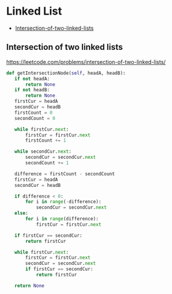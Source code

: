  # Linked List

+ [Intersection-of-two-linked-lists](#intersection-of-two-linked-lists)

 ## Intersection of two linked lists

 https://leetcode.com/problems/intersection-of-two-linked-lists/ 

 ```python
def getIntersectionNode(self, headA, headB):
    if not headA:
        return None
    if not headB:
        return None
    firstCur = headA
    secondCur = headB
    firstCount = 0
    secondCount = 0

    while firstCur.next:
        firstCur = firstCur.next
        firstCount += 1

    while secondCur.next:
        secondCur = secondCur.next
        secondCount += 1

    difference = firstCount - secondCount
    firstCur = headA
    secondCur = headB

    if difference < 0:
        for i in range(-difference):
            secondCur = secondCur.next
    else:
        for i in range(difference):
            firstCur = firstCur.next

    if firstCur == secondCur:
        return firstCur

    while firstCur.next:
        firstCur = firstCur.next
        secondCur = secondCur.next
        if firstCur == secondCur:
            return firstCur

    return None

 ```